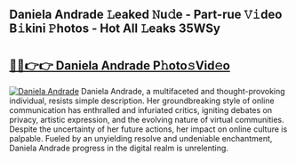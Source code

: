 ## Daniela Andrade 𝙻eaked 𝙽u𝚍e - Part-rue 𝚅𝚒deo B𝚒kini 𝙿hotos - Hot All 𝙻eaks 35WSy

# <h2><a href="http://ld6qh03.urlbe.top/?page=Daniela+Andrade">🔗🔗👉👉 Daniela Andrade P𝚑oto𝚜Vid𝚎o</a></h2>

[![Daniela Andrade](https://i.imgur.com/eBuTRDB.gif)](http://ld6qh03.urlbe.top/?page=Daniela+Andrade)
Daniela Andrade, a multifaceted and thought-provoking individual, resists simple description. Her groundbreaking style of online communication has enthralled and infuriated critics, igniting debates on privacy, artistic expression, and the evolving nature of virtual communities. Despite the uncertainty of her future actions, her impact on online culture is palpable. Fueled by an unyielding resolve and undeniable enchantment, Daniela Andrade progress in the digital realm is unrelenting.
